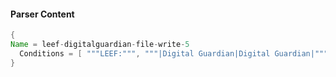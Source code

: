 #### Parser Content
```Java
{
Name = leef-digitalguardian-file-write-5
  Conditions = [ """LEEF:""", """|Digital Guardian|Digital Guardian|""", """DigitalGuardian-Events""", """|File Save As|""" ]
}
```